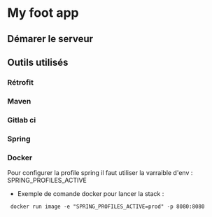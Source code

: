 # My foot app

## Démarer le serveur

## Outils utilisés

### Rétrofit

### Maven

### Gitlab ci

### Spring

### Docker 

Pour configurer la profile spring il faut utiliser la varraible d'env : SPRING_PROFILES_ACTIVE

* Exemple de comande docker pour lancer la stack :

```  docker run image -e "SPRING_PROFILES_ACTIVE=prod" -p 8080:8080 ```
